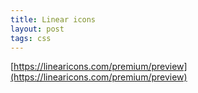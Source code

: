 ```yaml
---
title: Linear icons
layout: post
tags: css
---
```


[https://linearicons.com/premium/preview](https://linearicons.com/premium/preview)